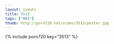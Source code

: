 ```yaml
--- 
layout: sieutv
title: 3513
tags: ["003"]
thumb: http://porn720.net/video/3513/poster.jpg
---
```

{% include porn720 key="3513" %} 
